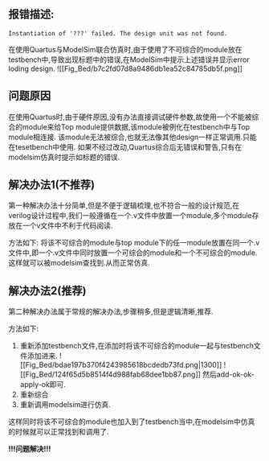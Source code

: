 ## 报错描述:
    Instantiation of '???' failed. The design unit was not found.
在使用Quartus与ModelSim联合仿真时,由于使用了不可综合的module放在testbench中,导致出现标题中的错误,在ModelSim中提示上述错误并显示error loding design.
![[Fig_Bed/b7c2fd07d8a9486db1ea52c84785db5f.png]]
## 问题原因
在使用Quartus时,由于硬件原因,没有办法直接调试硬件参数,故使用一个不能被综合的module来给Top module提供数据,该module被例化在testbench中与Top module相连接.
该module无法被综合,也就无法像其他design一样正常调用.只能在tesetbench中使用.
如果不经过改动,Quartus综合后无错误和警告,只有在modelsim仿真时提示如标题的错误.

## 解决办法1(不推荐)
第一种解决办法十分简单,但是不便于逻辑梳理,也不符合一般的设计规范,在verilog设计过程中,我们一般遵循在一个.v文件中放置一个module,多个module存放在一个v文件中不利于代码阅读.

方法如下:
将该不可综合的module与top module下的任一module放置在同一个.v文件中,即一个.v文件中同时放置一个可综合的module和一个不可综合的module. 这样就可以被modelsim查找到.从而正常仿真.

## 解决办法2(推荐)
第二种解决办法属于常规的解决办法,步骤稍多,但是逻辑清晰,推荐.

方法如下:
1. 重新添加testbench文件,在添加时将该不可综合的module一起与testbench文件添加进来.
    ![[Fig_Bed/bdae197b370f4243985618bcdedb73fd.png|1300]]
    ![[Fig_Bed/124f65d5b8514f4d988fab68dee1bb87.png]]
    然后add-ok-ok-apply-ok即可.
2. 重新综合
3. 重新调用modelsim进行仿真.

这样同时将该不可综合的module也加入到了testbench当中,在modelsim中仿真的时候就可以正常找到和调用了.


**!!!问题解决!!!**
